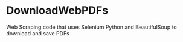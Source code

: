 # DownloadWebPDFs
Web Scraping code that uses Selenium Python and BeautifulSoup to download and save PDFs
